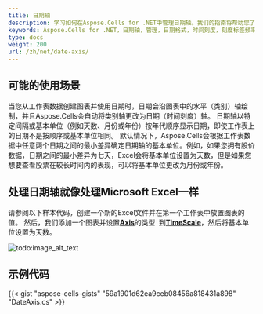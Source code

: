 ```yaml
---
title: 日期轴
description: 学习如何在Aspose.Cells for .NET中管理日期轴。我们的指南将帮助您了解如何使用各种日期格式、时间刻度和刻度标签频率。
keywords: Aspose.Cells for .NET，日期轴，管理，日期格式，时间刻度，刻度标签频率。
type: docs
weight: 200
url: /zh/net/date-axis/
---
```


## **可能的使用场景**
当您从工作表数据创建图表并使用日期时，日期会沿图表中的水平（类别）轴绘制，并且Aspose.Cells会自动将类别轴更改为日期（时间刻度）轴。
日期轴以特定间隔或基本单位（例如天数、月份或年份）按年代顺序显示日期，即使工作表上的日期不是按顺序或基本单位相同。
默认情况下，Aspose.Cells会根据工作表数据中任意两个日期之间的最小差异确定日期轴的基本单位。例如，如果您拥有股价数据，日期之间的最小差异为七天，Excel会将基本单位设置为天数，但是如果您想要查看股票在较长时间内的表现，可以将基本单位更改为月份或年份。
## **处理日期轴就像处理Microsoft Excel一样**
请参阅以下样本代码，创建一个新的Excel文件并在第一个工作表中放置图表的值。 
然后，我们添加一个图表并设置[**Axis**](https://reference.aspose.com/cells/net/aspose.cells.charts/axis)的类型 
到[**TimeScale**](https://reference.aspose.com/cells/net/aspose.cells.charts/axis/categorytype/)，然后将基本单位设置为天数。

![todo:image_alt_text](excel.png)
## **示例代码**
{{< gist "aspose-cells-gists" "59a1901d62ea9ceb08456a818431a898" "DateAxis.cs" >}}
